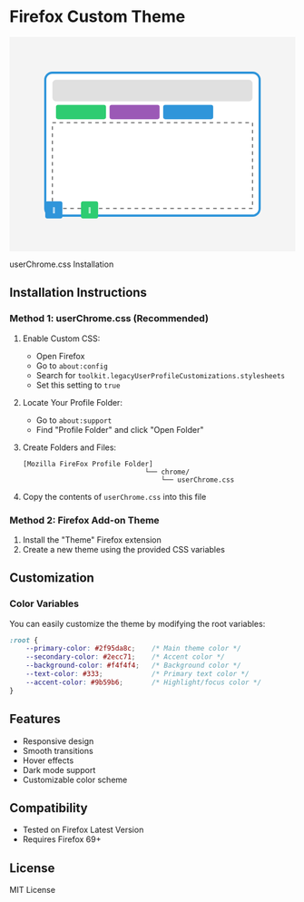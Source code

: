 # Firefox Custom Theme
<svg xmlns="http://www.w3.org/2000/svg" viewBox="0 0 400 300">
  <!-- Background -->
  <rect width="400" height="300" fill="#f4f4f4"/>
  
  <!-- Firefox Browser Window Outline -->
  <rect x="50" y="50" width="300" height="200" rx="10" ry="10" fill="white" stroke="#2f95da" stroke-width="3"/>
  
  <!-- Address Bar -->
  <rect x="60" y="60" width="280" height="30" rx="5" ry="5" fill="#e0e0e0"/>
  
  <!-- Tabs -->
  <rect x="65" y="95" width="70" height="20" rx="3" ry="3" fill="#2ecc71"/>
  <rect x="140" y="95" width="70" height="20" rx="3" ry="3" fill="#9b59b6"/>
  <rect x="215" y="95" width="70" height="20" rx="3" ry="3" fill="#2f95da"/>
  
  <!-- Content Area -->
  <rect x="60" y="120" width="280" height="120" fill="#ffffff" stroke="#333" stroke-width="1" stroke-dasharray="5,5"/>
  
  <!-- Folder Structure Illustration -->
  <g transform="translate(50,230) scale(0.6)">
    <rect x="0" y="0" width="40" height="40" fill="#2f95da" rx="5" ry="5"/>
    <text x="20" y="25" text-anchor="middle" fill="white" font-size="12">📁</text>
  </g>
  
  <g transform="translate(100,230) scale(0.6)">
    <rect x="0" y="0" width="40" height="40" fill="#2ecc71" rx="5" ry="5"/>
    <text x="20" y="25" text-anchor="middle" fill="white" font-size="12">📄</text>
  </g>
  
  <!-- Text Labels -->
  <text x="200" y="280" text-anchor="middle" font-size="10" fill="#333">userChrome.css Installation</text>
</svg>

## Installation Instructions

### Method 1: userChrome.css (Recommended)

1. Enable Custom CSS:
   - Open Firefox
   - Go to `about:config`
   - Search for `toolkit.legacyUserProfileCustomizations.stylesheets`
   - Set this setting to `true`

2. Locate Your Profile Folder:
   - Go to `about:support`
   - Find "Profile Folder" and click "Open Folder"

3. Create Folders and Files:
   ```
   [Mozilla FireFox Profile Folder]
                                 └── chrome/
                                     └── userChrome.css
   ```

4. Copy the contents of `userChrome.css` into this file

### Method 2: Firefox Add-on Theme

1. Install the "Theme" Firefox extension
2. Create a new theme using the provided CSS variables

## Customization

### Color Variables
You can easily customize the theme by modifying the root variables:

```css
:root {
    --primary-color: #2f95da8c;    /* Main theme color */
    --secondary-color: #2ecc71;    /* Accent color */
    --background-color: #f4f4f4;   /* Background color */
    --text-color: #333;            /* Primary text color */
    --accent-color: #9b59b6;       /* Highlight/focus color */
}
```

## Features
- Responsive design
- Smooth transitions
- Hover effects
- Dark mode support
- Customizable color scheme

## Compatibility
- Tested on Firefox Latest Version
- Requires Firefox 69+

## License
MIT License
